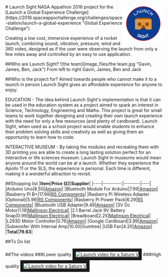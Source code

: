 <img src="image_files/launch%20sight%20logo%20small.png" align="right" />
# Launch Sight 
NASA Appathon 2016 project for the [Launch a Global Experience Challenge](https://2016.spaceappschallenge.org/challenges/space-station/launch-a-global-experience "Global Experience Challenge")

Creating a low cost, immersive experience of a rocket launch, combining sound, vibration, pressure, wind and 360 video, designed as if the user were observing the launch from only a few miles away and controlled by an easy to use application.

##Who are Launch Sight?
![the team](image_files/the team.jpg "Gavin, James, Ben, Jack")
From left to right Gavin, James, Ben and Jack

##Who is the project for?
Aimed towards people who cannot make it to a launch in person Launch Sight gives an affordable experience for anyone to enjoy.

EDUCATION - The idea behind Launch Sight's implementation is that it can be used in the education system as a project aimed to spark an interest in Science, Technology, Engineering and Maths. This project is great for small teams to work together designing and creating their own launch experience with the need for only a few resources (and plenty of cardboard). Launch Sight, when used as a school project would enable students to enhance their problem solving skills and creativity as well as giving them an opportunity to learn how to code.

INTERACTIVE MUSEUM - By taking the modules and recreating them with 3D printing you are able to create a long lasting solution perfect for an interactive or life sciences museum. Launch Sight in museums would mean anyone around the world can be at a launch. Whether they experience the Apollo 11 or the SLS, the experience is personal. Each time is different, making it a wonderful attraction to revisit.

##Shopping list
|**Item**|**Price (£)**|**Supplier**|
|----|---------:|--------|----|
|Arduino Uno|8.50|[Amazon](https://www.amazon.co.uk/gp/product/B00PHY3HH2/ref=oh_aui_detailpage_o01_s00?ie=UTF8&psc=1)|
|Bluetooth Module For Arduino|7.99|[Amazon](https://www.amazon.co.uk/gp/product/B00PL7SNQK/ref=oh_aui_detailpage_o01_s00?ie=UTF8&psc=1)|
|Rasberry Pi B+|17.99|[RS Components](http://uk.rs-online.com/web/p/processor-microcontroller-development-kits/8111284/)|
|Rasberry Pi Wireless Adapter (Optional)|5.99|[RS Components](http://uk.rs-online.com/web/p/wireless-adapters/8920012/)|
|Rasberry Pi Power Pack|6.29|[RS Components](http://uk.rs-online.com/web/p/plug-in-power-supply/9098135/)|
|Bluetooth USB Adapter|9.49|[Amazon](https://www.amazon.co.uk/gp/product/B00MTBZY4A/ref=oh_aui_detailpage_o01_s00?ie=UTF8&psc=1)|
|3V Dc Motor|1.19|[Mallinson Electrical](http://www.mallinson-electrical.com/motor-3v-dc-13-000-rpm.html)|
|2.1 Barrel Jack 9V Battery Snap|0.99|[Mallinson Electrical](http://www.mallinson-electrical.com/batteries-holders-130/pp3-9v-battery-clip-to-5-5-2-1mm-barrel-jack-for-arduino-and-cctv.html)|
|Breadboard|2.25|[Mallinson Electrical](http://www.mallinson-electrical.com/400-point-solderless-prototyping-breadboard-white.html)|
|L293D Motor Controller|0.76|[Amazon](https://www.amazon.co.uk/gp/product/B011TZ05JK/ref=oh_aui_detailpage_o01_s00?ie=UTF8&psc=1)|
|Google Cardboard|3.99|[Amazon](https://www.amazon.co.uk/gp/product/B018QPYU4M/ref=oh_aui_detailpage_o00_s00?ie=UTF8&psc=1)|
|Subwoofer With Internal Amp|10.00|Gumtree|
|USB Fan|4.20|[Amazon](https://www.amazon.co.uk/Desktop-Power-Laptop-Table-BuyinCoins/dp/B005GYU8H0/ref=sr_1_5?ie=UTF8&qid=1461668516&sr=8-5&keywords=usb+desk+fan)|
|**Total**|**79.63**|


##To Do list

##The videos
###Lower quality
<a href="http://www.youtube.com/watch?feature=player_embedded&v=luciFKDGsFQ" target="_blank">
<img src="http://img.youtube.com/vi/luciFKDGsFQ/1.jpg" alt="Launch video for a Saturn V" width="240" height="180" border="10" /></a>
###High quality
<a href="http://www.youtube.com/watch?feature=player_embedded&v=1X8peqikkRk" target="_blank">
<img src="http://img.youtube.com/vi/1X8peqikkRk/1.jpg" alt="Launch video for a Saturn V" width="240" height="180" border="10" /></a>
